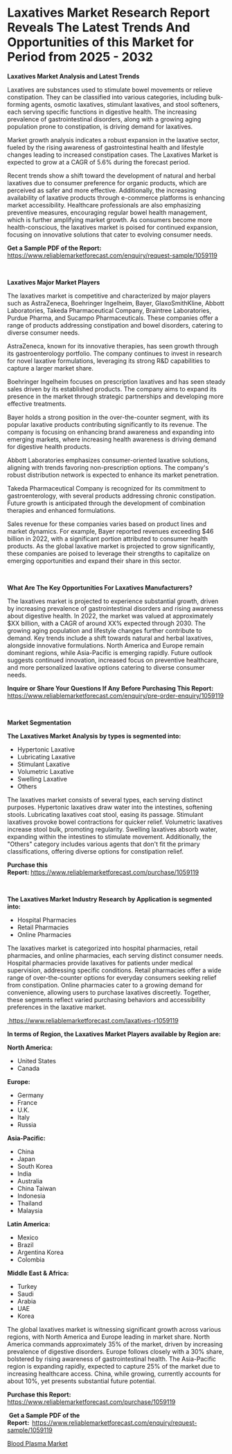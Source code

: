 <p><h1>Laxatives Market Research Report Reveals The Latest Trends And Opportunities of this Market for Period from 2025 - 2032</h1></p><p><strong>Laxatives Market Analysis and Latest Trends</strong></p>
<p><p>Laxatives are substances used to stimulate bowel movements or relieve constipation. They can be classified into various categories, including bulk-forming agents, osmotic laxatives, stimulant laxatives, and stool softeners, each serving specific functions in digestive health. The increasing prevalence of gastrointestinal disorders, along with a growing aging population prone to constipation, is driving demand for laxatives. </p><p>Market growth analysis indicates a robust expansion in the laxative sector, fueled by the rising awareness of gastrointestinal health and lifestyle changes leading to increased constipation cases. The Laxatives Market is expected to grow at a CAGR of 5.6% during the forecast period. </p><p>Recent trends show a shift toward the development of natural and herbal laxatives due to consumer preference for organic products, which are perceived as safer and more effective. Additionally, the increasing availability of laxative products through e-commerce platforms is enhancing market accessibility. Healthcare professionals are also emphasizing preventive measures, encouraging regular bowel health management, which is further amplifying market growth. As consumers become more health-conscious, the laxatives market is poised for continued expansion, focusing on innovative solutions that cater to evolving consumer needs.</p></p>
<p><strong>Get a Sample PDF of the Report:&nbsp;</strong> <a href="https://www.reliablemarketforecast.com/enquiry/request-sample/1059119?utm_campaign=2803&utm_medium=2&utm_source=Github&utm_content=ia&utm_term=08032025&utm_id=laxatives">https://www.reliablemarketforecast.com/enquiry/request-sample/1059119</a></p>
<p>&nbsp;</p>
<p><strong>Laxatives Major Market Players</strong></p>
<p><p>The laxatives market is competitive and characterized by major players such as AstraZeneca, Boehringer Ingelheim, Bayer, GlaxoSmithKline, Abbott Laboratories, Takeda Pharmaceutical Company, Braintree Laboratories, Purdue Pharma, and Sucampo Pharmaceuticals. These companies offer a range of products addressing constipation and bowel disorders, catering to diverse consumer needs.</p><p>AstraZeneca, known for its innovative therapies, has seen growth through its gastroenterology portfolio. The company continues to invest in research for novel laxative formulations, leveraging its strong R&D capabilities to capture a larger market share. </p><p>Boehringer Ingelheim focuses on prescription laxatives and has seen steady sales driven by its established products. The company aims to expand its presence in the market through strategic partnerships and developing more effective treatments.</p><p>Bayer holds a strong position in the over-the-counter segment, with its popular laxative products contributing significantly to its revenue. The company is focusing on enhancing brand awareness and expanding into emerging markets, where increasing health awareness is driving demand for digestive health products.</p><p>Abbott Laboratories emphasizes consumer-oriented laxative solutions, aligning with trends favoring non-prescription options. The company's robust distribution network is expected to enhance its market penetration.</p><p>Takeda Pharmaceutical Company is recognized for its commitment to gastroenterology, with several products addressing chronic constipation. Future growth is anticipated through the development of combination therapies and enhanced formulations.</p><p>Sales revenue for these companies varies based on product lines and market dynamics. For example, Bayer reported revenues exceeding $46 billion in 2022, with a significant portion attributed to consumer health products. As the global laxative market is projected to grow significantly, these companies are poised to leverage their strengths to capitalize on emerging opportunities and expand their share in this sector.</p></p>
<p>&nbsp;</p>
<p><strong>What Are The Key Opportunities For Laxatives Manufacturers?</strong></p>
<p><p>The laxatives market is projected to experience substantial growth, driven by increasing prevalence of gastrointestinal disorders and rising awareness about digestive health. In 2022, the market was valued at approximately $XX billion, with a CAGR of around XX% expected through 2030. The growing aging population and lifestyle changes further contribute to demand. Key trends include a shift towards natural and herbal laxatives, alongside innovative formulations. North America and Europe remain dominant regions, while Asia-Pacific is emerging rapidly. Future outlook suggests continued innovation, increased focus on preventive healthcare, and more personalized laxative options catering to diverse consumer needs.</p></p>
<p><strong>Inquire or Share Your Questions If Any Before Purchasing This Report:</strong> <a href="https://www.reliablemarketforecast.com/enquiry/pre-order-enquiry/1059119?utm_campaign=2803&utm_medium=2&utm_source=Github&utm_content=ia&utm_term=08032025&utm_id=laxatives">https://www.reliablemarketforecast.com/enquiry/pre-order-enquiry/1059119</a></p>
<p>&nbsp;</p>
<p><strong>Market Segmentation</strong></p>
<p><strong>The Laxatives Market Analysis by types is segmented into:</strong></p>
<p><ul><li>Hypertonic Laxative</li><li>Lubricating Laxative</li><li>Stimulant Laxative</li><li>Volumetric Laxative</li><li>Swelling Laxative</li><li>Others</li></ul></p>
<p><p>The laxatives market consists of several types, each serving distinct purposes. Hypertonic laxatives draw water into the intestines, softening stools. Lubricating laxatives coat stool, easing its passage. Stimulant laxatives provoke bowel contractions for quicker relief. Volumetric laxatives increase stool bulk, promoting regularity. Swelling laxatives absorb water, expanding within the intestines to stimulate movement. Additionally, the "Others" category includes various agents that don't fit the primary classifications, offering diverse options for constipation relief.</p></p>
<p><strong>Purchase this Report:&nbsp;</strong><a href="https://www.reliablemarketforecast.com/purchase/1059119?utm_campaign=2803&utm_medium=2&utm_source=Github&utm_content=ia&utm_term=08032025&utm_id=laxatives">https://www.reliablemarketforecast.com/purchase/1059119</a></p>
<p>&nbsp;</p>
<p><strong>The Laxatives Market Industry Research by Application is segmented into:</strong></p>
<p><ul><li>Hospital Pharmacies</li><li>Retail Pharmacies</li><li>Online Pharmacies</li></ul></p>
<p><p>The laxatives market is categorized into hospital pharmacies, retail pharmacies, and online pharmacies, each serving distinct consumer needs. Hospital pharmacies provide laxatives for patients under medical supervision, addressing specific conditions. Retail pharmacies offer a wide range of over-the-counter options for everyday consumers seeking relief from constipation. Online pharmacies cater to a growing demand for convenience, allowing users to purchase laxatives discreetly. Together, these segments reflect varied purchasing behaviors and accessibility preferences in the laxative market.</p></p>
<p><a href="https://www.reliablemarketforecast.com/laxatives-r1059119?utm_campaign=2803&utm_medium=2&utm_source=Github&utm_content=ia&utm_term=08032025&utm_id=laxatives">&nbsp;https://www.reliablemarketforecast.com/laxatives-r1059119</a></p>
<p><strong>In terms of Region, the Laxatives Market Players available by Region are:</strong></p>
<p>
    <p> <strong> North America: </strong>
        <ul>
            <li>United States</li>
            <li>Canada</li>
        </ul>
        </p> 
    <p> <strong> Europe: </strong>
        <ul>
            <li>Germany</li>
            <li>France</li>
            <li>U.K.</li>
            <li>Italy</li>
            <li>Russia</li>
        </ul>
        </p> 
    <p> <strong> Asia-Pacific: </strong>
        <ul>
            <li>China</li>
            <li>Japan</li>
            <li>South Korea</li>
            <li>India</li>
            <li>Australia</li>
            <li>China Taiwan</li>
            <li>Indonesia</li>
            <li>Thailand</li>
            <li>Malaysia</li>
        </ul>
        </p> 
    <p> <strong> Latin America: </strong>
        <ul>
            <li>Mexico</li>
            <li>Brazil</li>
            <li>Argentina Korea</li>
            <li>Colombia</li>
        </ul>
        </p> 
    <p> <strong> Middle East & Africa: </strong>
        <ul>
            <li>Turkey</li>
            <li>Saudi</li>
            <li>Arabia</li>
            <li>UAE</li>
            <li>Korea</li>
        </ul>
    </p>
    </p>
<p><p>The global laxatives market is witnessing significant growth across various regions, with North America and Europe leading in market share. North America commands approximately 35% of the market, driven by increasing prevalence of digestive disorders. Europe follows closely with a 30% share, bolstered by rising awareness of gastrointestinal health. The Asia-Pacific region is expanding rapidly, expected to capture 25% of the market due to increasing healthcare access. China, while growing, currently accounts for about 10%, yet presents substantial future potential.</p></p>
<p><strong>Purchase this Report: </strong><a href="https://www.reliablemarketforecast.com/purchase/1059119?utm_campaign=2803&utm_medium=2&utm_source=Github&utm_content=ia&utm_term=08032025&utm_id=laxatives">https://www.reliablemarketforecast.com/purchase/1059119</a></p>
<p>&nbsp;<strong>Get a Sample PDF of the Report:&nbsp;&nbsp;</strong><a href="https://www.reliablemarketforecast.com/enquiry/request-sample/1059119?utm_campaign=2803&utm_medium=2&utm_source=Github&utm_content=ia&utm_term=08032025&utm_id=laxatives">https://www.reliablemarketforecast.com/enquiry/request-sample/1059119</a></p>
<p><strong></strong></p>
<p><p><a href="https://github.com/xanaanenkaly/Market-Research-Report-List-1/blob/main/blood-plasma-market.md?utm_campaign=2803&utm_medium=2&utm_source=Github&utm_content=ia&utm_term=08032025&utm_id=laxatives">Blood Plasma Market</a></p></p>